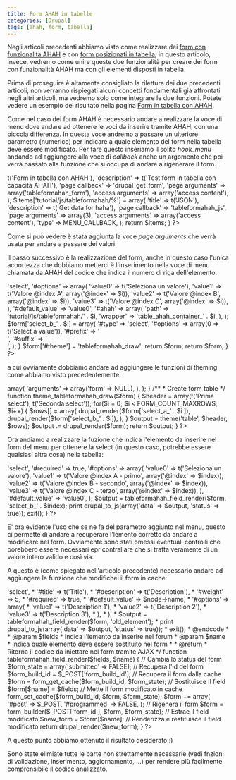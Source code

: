 ```yaml
---
title: Form AHAH in tabelle
categories: [Drupal]
tags: [ahah, form, tabella]
---
```

Negli articoli precedenti abbiamo visto come realizzare dei <a href="/drupal/ahah_form">form con funzionalità AHAH</a> e con <a href="/drupal/form_tabella">form posizionati in tabella</a>, in questo articolo, invece, vedremo come unire queste due funzionalità per creare dei form con funzionalità AHAH ma con gli elementi disposti in tabella.

Prima di proseguire è altamente consigliato la rilettura dei due precedenti articoli, non verranno rispiegati alcuni concetti fondamentali già affrontati negli altri articoli, ma vedremo solo come integrare le due funzioni. Potete vedere un esempio del risultato nella pagina <a href="/tutorial/tableformahah">Form in tabella con AHAH</a>.
<!--break-->
Come nel caso dei form AHAH è necessario andare a realizzare la voce di menu dove andare ad ottenere le voci da inserire tramite AHAH, con una piccola differenza. In questa voce andremo a passare un ulteriore parametro (numerico) per indicare a quale elemento del form nella tabella deve essere modificato. Per fare questo inseriamo il solito _hook_menu_ andando ad aggiungere alla voce di _callback_ anche un argomento che poi verrà passato alla funzione che si occupa di andare a rigenerare il form.

<?php
/**
 * Implementation of hook_menu().
 */
function tableformahah_menu() {
  $items = array();

  $items['tutorial/tableformahah'] = array(
    'title'            => t('Form in tabella con AHAH'),
    'description'      => t('Test form in tabella con capacità AHAH'),
    'page callback'    => 'drupal_get_form',
    'page arguments'   => array('tableformahah_form'),
    'access arguments' => array('access content'),
  );
  
  $items['tutorial/js/tableformahah/%'] = array(
    'title'            => t('JSON'),
    'description'      => t('Get data for haha'),
    'page callback'    => 'tableformahah_js',
    'page arguments'   => array(3),
    'access arguments' => array('access content'),
    'type'             => MENU_CALLBACK,
  );
  
  return $items;
}
?>

Come si può vedere è stata aggiunta la voce _page arguments_ che verrà usata per andare a passare dei valori.

Il passo successivo è la realizzazione del form, anche in questo caso l'unica acoortezza che dobbiamo metterci è l'inserimento nella voce di menu chiamata da AHAH del codice che indica il numero di riga dell'elemento:
<?php
/**
 * Implementation of hook_form().
 */
function tableformahah_form($form_state) {
  $form = array();
  
  // Build Form with FAPI
  for($i = 0; $i < FORM_COUNT_MAXROWS; $i++) {
    $form['select_a_' . $i] = array(
      '#type'          => 'select',
      '#options' => array(
        'value0' => t('Seleziona un valore'),
        'value1' => t('Valore @index A', array('@index' => $i)),
        'value2' => t('Valore @index B', array('@index' => $i)),
        'value3' => t('Valore @index C', array('@index' => $i)),
      ),
      '#default_value' => 'value0',
      '#ahah'          => array(
        'path'    => 'tutorial/js/tableformahah/' . $i,
        'wrapper' => 'table_ahah_container_' . $i,
      ),
    );
    $form['select_b_' . $i] = array(
      '#type'          => 'select',
      '#options' => array(0 => t('Select a value')),
      '#prefix'       => '<div id="table_ahah_container_' . $i . '">',
      '#suffix'       => '</div>',
    );
  }
  
  $form['#theme'] = 'tableformahah_draw';
  
  return $form;
  return $form;
}
?>

a cui ovviamente dobbiamo andare ad aggiungere le funzioni di theming come abbiamo visto precedentemente:

<?php
/**
 * Implementation of hook_theme().
 */
function tableformahah_theme($existing, $type, $theme, $path) {
   return array(
    'tableformahah_draw' => array(
      'arguments' => array('form' => NULL),
    ),
  );
}

/**
 *  Create form table
 */
function theme_tableformahah_draw($form) {
  $header = array(t('Prima select'), t('Seconda select'));
  
  for($i = 0; $i < FORM_COUNT_MAXROWS; $i++) {
    $rows[] = array(
      drupal_render($form['select_a_' . $i ]),
      drupal_render($form['select_b_' . $i]),
    );
  }
  
  $output = theme('table', $header, $rows);
  
  $output .= drupal_render($form);
  
  return $output;
}
?>

Ora andiamo a realizzare la fuzione che indica l'elemento da inserire nel form del menu per ottenere la select (in questo caso, potrebbe essere qualsiasi altra cosa) nella tabella:
<?php
/**
 * Genera i risultati da inserire nella seconda select
 */
function tableformahah_js($index = 0) {
  $did = $_POST['select_a_' . $index];
  
  $form['select_b_' . $index] = array(
    '#type'          => 'select',
    '#required'      => true,
    '#options' => array(
      'value0' => t('Seleziona un valore'),
      'value1' => t('Valore @index A - primo', array('@index'   => $index)),
      'value2' => t('Valore @index B - secondo', array('@index' => $index)),
      'value3' => t('Valore @index C - terzo', array('@index'   => $index)),
    ),
    '#default_value' => 'value0',
  );
  $output = tableformahah_field_render($form, 'select_b_' . $index);
  print drupal_to_js(array('data' => $output, 'status' => true));
  exit();
}
?>

E' ora evidente l'uso che se ne fa del parametro aggiunto nel menu, questo ci permette di andare a recuperare l'lemento corretto da andare a modificare nel form. Ovviamente sono stati omessi eventuali controlli che porebbero essere necessari epr contrallare che si tratta veramente di un valore intero valido e così via.

A questo è (come spiegato nell'articolo precedente) necessario andare ad aggiungere la funzione che modifichei il form in cache:
<?php
/** Serve a modificare il form in cache prima di inviare i dati al client.
  *
  * Example usage:
  * @code
  *    $form['new_element'] = array(
  *      '#type'          => 'select',
  *      '#title'         => t('Title'),
  *      '#description'   => t('Description'),
  *      '#weight'        => 5,
  *      '#required'      => true,
  *      '#default_value' => $node->name,
  *      '#options' => array(
  *        'value1' => t('Description 1'),
  *        'value2' => t('Description 2'),
  *        'value3' => t('Description 3'),
  *      ),
  *    );
  *    $output = tableformahah_field_render($form, 'old_element');
  *    print drupal_to_js(array('data' => $output, 'status' => true));
  *    exit();
  * @endcode
  * 
  * @param $fields
  *   Indica l'lemento da inserire nel forum
  * @param $name
  *   Indica quale elemento deve essere sostituito nel form
 *
  * @return
  *   Ritorna il codice da iniettare nel form tramite AJAX
  */
function tableformahah_field_render($fields, $name) {
  // Cambia lo status del form
  $form_state = array('submitted' => FALSE);
  
  // Recupera l'id del form
  $form_build_id = $_POST['form_build_id'];
  
  // Recupera il form dalla cache
  $form = form_get_cache($form_build_id, $form_state);
  
  // Sostituisce il field
  $form[$name] = $fields;
  
  // Mette il form modificato in cache
  form_set_cache($form_build_id, $form, $form_state);
  
  
  $form += array(
    '#post' => $_POST,
    '#programmed' => FALSE,
  );
  
  // Rigenera il form
  $form = form_builder($_POST['form_id'], $form, $form_state);
  
  // Estrae il field modificato
  $new_form = $form[$name];
  
  // Renderizza e restituisce il field modificato
  return drupal_render($new_form); 
}
?>

A questo punto abbiamo ottenuto il risultato desiderato :)

Sono state elimiate tutte le parte non strettamente necessarie (vedi fnzioni di validazione, inserimento, aggiornamento,  ...) per rendere più facilmente comprensibile il codice analizzato.